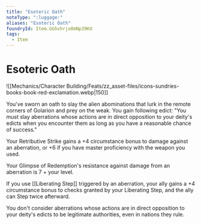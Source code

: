 ```yaml
---
title: "Esoteric Oath"
noteType: ":luggage:"
aliases: "Esoteric Oath"
foundryId: Item.GGhvhrjo0mNp39KU
tags:
  - Item
---
```


# Esoteric Oath
![[Mechanics/Character Building/Feats/zz_asset-files/icons-sundries-books-book-red-exclamation.webp|150]]

You've sworn an oath to slay the alien abominations that lurk in the remote corners of Golarion and prey on the weak. You gain following edict: "You must slay aberrations whose actions are in direct opposition to your deity's edicts when you encounter them as long as you have a reasonable chance of success."

Your Retributive Strike gains a +4 circumstance bonus to damage against an aberration, or +6 if you have master proficiency with the weapon you used.

Your Glimpse of Redemption's resistance against damage from an aberration is 7 + your level.

If you use [[Liberating Step]] triggered by an aberration, your ally gains a +4 circumstance bonus to checks granted by your Liberating Step, and the ally can Step twice afterward.

You don't consider aberrations whose actions are in direct opposition to your deity's edicts to be legitimate authorities, even in nations they rule.
